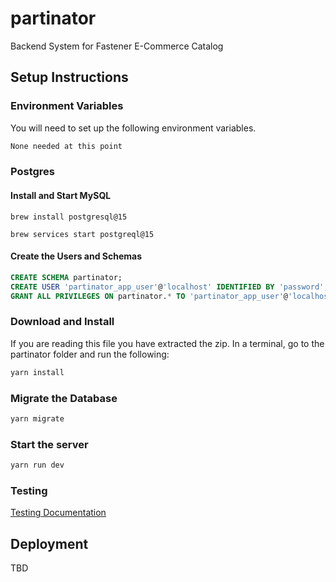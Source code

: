 # partinator

Backend System for Fastener E-Commerce Catalog

## Setup Instructions

### Environment Variables

You will need to set up the following environment variables.

```bash
None needed at this point
````

### Postgres

#### Install and Start MySQL

`brew install postgresql@15`

`brew services start postgreql@15`

#### Create the Users and Schemas

```sql
CREATE SCHEMA partinator;
CREATE USER 'partinator_app_user'@'localhost' IDENTIFIED BY 'password';
GRANT ALL PRIVILEGES ON partinator.* TO 'partinator_app_user'@'localhost';

```

### Download and Install
If you are reading this file you have extracted the zip. In a terminal, go to the partinator folder and run the following:
```bash
yarn install
```

### Migrate the Database

```bash
yarn migrate
```

### Start the server

```bash
yarn run dev
```

### Testing

[Testing Documentation](src/__test__/testing.md)

## Deployment

TBD

